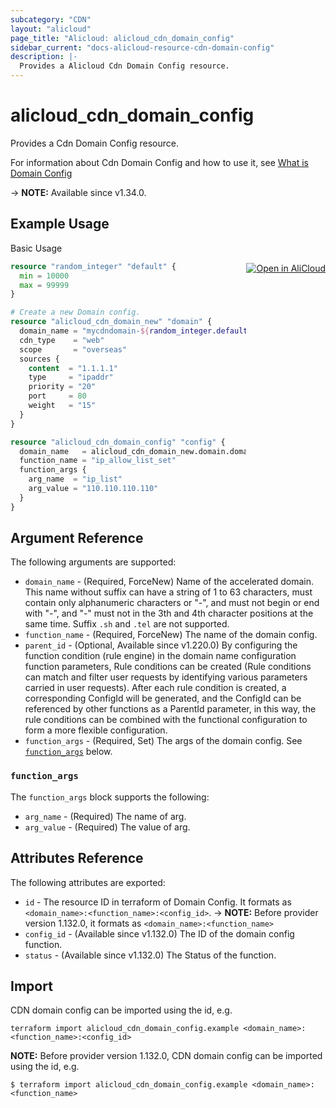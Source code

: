 ```yaml
---
subcategory: "CDN"
layout: "alicloud"
page_title: "Alicloud: alicloud_cdn_domain_config"
sidebar_current: "docs-alicloud-resource-cdn-domain-config"
description: |-
  Provides a Alicloud Cdn Domain Config resource.
---
```


# alicloud_cdn_domain_config

Provides a Cdn Domain Config resource.

For information about Cdn Domain Config and how to use it, see [What is Domain Config](https://www.alibabacloud.com/help/en/doc-detail/90915.htm)

-> **NOTE:** Available since v1.34.0.

## Example Usage
<div class="oics-button" style="float: right;margin: 0 0 -40px 0;">
  <a href="https://api.aliyun.com/api-tools/terraform?resource=alicloud_cdn_domain_config&exampleId=640bd670-7a13-196b-09ce-ddb572f8f29c9013d7c2&activeTab=example&spm=docs.r.cdn_domain_config.0.640bd6707a" target="_blank">
    <img alt="Open in AliCloud" src="https://img.alicdn.com/imgextra/i1/O1CN01hjjqXv1uYUlY56FyX_!!6000000006049-55-tps-254-36.svg" style="max-height: 44px; margin: 32px auto; max-width: 100%;">
  </a>
</div>

Basic Usage

```terraform
resource "random_integer" "default" {
  min = 10000
  max = 99999
}

# Create a new Domain config.
resource "alicloud_cdn_domain_new" "domain" {
  domain_name = "mycdndomain-${random_integer.default.result}.alicloud-provider.cn"
  cdn_type    = "web"
  scope       = "overseas"
  sources {
    content  = "1.1.1.1"
    type     = "ipaddr"
    priority = "20"
    port     = 80
    weight   = "15"
  }
}

resource "alicloud_cdn_domain_config" "config" {
  domain_name   = alicloud_cdn_domain_new.domain.domain_name
  function_name = "ip_allow_list_set"
  function_args {
    arg_name  = "ip_list"
    arg_value = "110.110.110.110"
  }
}
```

## Argument Reference

The following arguments are supported:

* `domain_name` - (Required, ForceNew) Name of the accelerated domain. This name without suffix can have a string of 1 to 63 characters, must contain only alphanumeric characters or "-", and must not begin or end with "-", and "-" must not in the 3th and 4th character positions at the same time. Suffix `.sh` and `.tel` are not supported.
* `function_name` - (Required, ForceNew) The name of the domain config.
* `parent_id` - (Optional, Available since v1.220.0) By configuring the function condition (rule engine) in the domain name configuration function parameters, Rule conditions can be created (Rule conditions can match and filter user requests by identifying various parameters carried in user requests). After each rule condition is created, a corresponding ConfigId will be generated, and the ConfigId can be referenced by other functions as a ParentId parameter, in this way, the rule conditions can be combined with the functional configuration to form a more flexible configuration.
* `function_args` - (Required, Set) The args of the domain config. See [`function_args`](#function_args) below.

### `function_args`

The `function_args` block supports the following:

* `arg_name` - (Required) The name of arg.
* `arg_value` - (Required) The value of arg.

## Attributes Reference

The following attributes are exported:

* `id` - The resource ID in terraform of Domain Config. It formats as `<domain_name>:<function_name>:<config_id>`.
-> **NOTE:** Before provider version 1.132.0, it formats as `<domain_name>:<function_name>`
* `config_id` - (Available since v1.132.0) The ID of the domain config function.
* `status` - (Available since v1.132.0) The Status of the function.

## Import

CDN domain config can be imported using the id, e.g.

```shell
terraform import alicloud_cdn_domain_config.example <domain_name>:<function_name>:<config_id>
```

**NOTE:** Before provider version 1.132.0, CDN domain config can be imported using the id, e.g.

```shell
$ terraform import alicloud_cdn_domain_config.example <domain_name>:<function_name>
```
